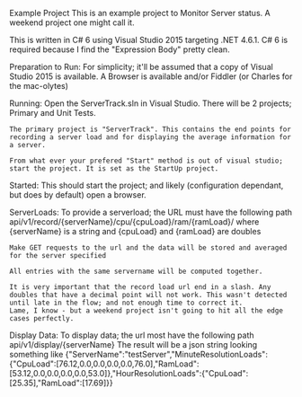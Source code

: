 Example Project
This is an example project to Monitor Server status. A weekend project one might call it.

This is written in C# 6 using Visual Studio 2015 targeting .NET 4.6.1. C# 6 is required because I find the "Expression Body" pretty clean.

Preparation to Run:
    For simplicity; it'll be assumed that a copy of Visual Studio 2015 is available.
    A Browser is available and/or Fiddler (or Charles for the mac-olytes)

Running:
    Open the ServerTrack.sln in Visual Studio. There will be 2 projects; Primary and Unit Tests.

    The primary project is "ServerTrack". This contains the end points for recording a server load and for displaying the average information for a server.

    From what ever your prefered "Start" method is out of visual studio; start the project. It is set as the StartUp project.

Started:
    This should start the project; and likely (configuration dependant, but does by default) open a browser.

ServerLoads:
    To provide a serverload; the URL must have the following path
        api/v1/record/{serverName}/cpu/{cpuLoad}/ram/{ramLoad}/
    where {serverName} is a string and {cpuLoad} and {ramLoad} are doubles

    Make GET requests to the url and the data will be stored and averaged for the server specified

    All entries with the same servername will be computed together.

    It is very important that the record load url end in a slash. Any doubles that have a decimal point will not work. This wasn't detected until late in the flow; and not enough time to correct it.
    Lame, I know - but a weekend project isn't going to hit all the edge cases perfectly.


Display Data:
    To display data; the url most have the following path
        api/v1/display/{serverName}
    The result will be a json string looking something like
        {"ServerName":"testServer","MinuteResolutionLoads":{"CpuLoad":[76.12,0.0,0.0,0.0,0.0,76.0],"RamLoad":[53.12,0.0,0.0,0.0,0.0,53.0]},"HourResolutionLoads":{"CpuLoad":[25.35],"RamLoad":[17.69]}}

